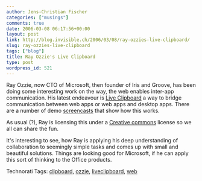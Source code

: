 ```yaml
---
author: Jens-Christian Fischer
categories: ["musings"]
comments: true
date: 2006-03-08 06:17:56+00:00
layout: post
link: http://blog.invisible.ch/2006/03/08/ray-ozzies-live-clipboard/
slug: ray-ozzies-live-clipboard
tags: ["blog"]
title: Ray Ozzie's Live Clipboard
type: post
wordpress_id: 521
---
```


Ray Ozzie, now CTO of Microsoft, then founder of Iris and Groove, has been doing some interesting work on the way, the web enables inter-app communication. His latest endeavour is [Live Clipboard][1] a way to bridge communication between web apps or web apps and desktop apps. There are a number of demo [screencasts][2] that show how this works. 

As usual (?), Ray is licensing this under a [Creative commons][3] license so we all can share the fun.

It's interesting to see, how Ray is applying his deep understanding of collaboration to seemingly simple tasks and comes up with small and beautiful solutions. Things are looking good for Microsoft, if he can apply this sort of thinking to the Office products.


[1]: http://spaces.msn.com/rayozzie/blog/cns!FB3017FBB9B2E142!285.entry?_c11_blogpart_blogpart=blogview&_c=blogpart#permalink
[2]: http://spaces.msn.com/editorial/rayozzie/demo/liveclip/screencast/liveclipdemo.html
[3]: http://www.creativecommons.org


Technorati Tags: [clipboard](http://www.technorati.com/tag/clipboard), [ozzie](http://www.technorati.com/tag/ozzie), [liveclipboard](http://www.technorati.com/tag/liveclipboard), [web](http://www.technorati.com/tag/web)
